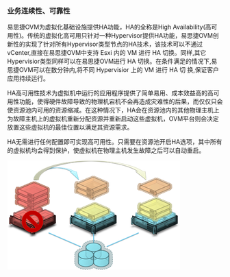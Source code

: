 ### 业务连续性、可靠性

易思捷OVM为虚拟化基础设施提供HA功能，HA的全称是High Availability\(高可用性\)。传统的虚拟化高可用只针对一种Hypervisor提供HA功能，易思捷OVM创新性的实现了针对所有Hypervisor类型节点的HA技术，该技术可以不通过 vCenter,直接在易思捷OVM中支持 Esxi 内的 VM 进行 HA 切换。同样,其它 Hypervisior类型同样可以在易思捷OVM进行 HA 切换。在条件满足的情况下,易思捷OVM可以在数分钟内,将不同 Hypervisior 上的 VM 进行 HA 切 换,保证客户应用持续运行。

HA高可用性技术为虚拟机中运行的应用程序提供了简单易用、成本效益高的高可用性功能，使得硬件故障导致的物理机宕机不会再造成灾难性的后果，而仅仅只会使资源池内可用的资源缩减。在这种情况下，HA会在资源池内的其他物理主机上为故障主机上的虚拟机重新分配资源并重新启动这些虚拟机，OVM平台则会决定放置这些虚拟机的最佳位置以满足其资源需求。

 HA无需进行任何配置即可实现高可用性。只需要在资源池开启HA选项，其中所有的虚拟机均会得到保护，使虚拟机在物理主机发生故障之后可以自动重启。

![](/assets/3.8import.png)

